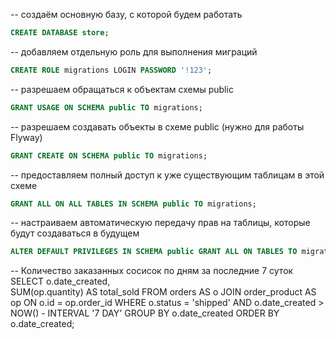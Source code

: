 
-- создаём основную базу, с которой будем работать
```sql
CREATE DATABASE store;
```

-- добавляем отдельную роль для выполнения миграций
```sql
CREATE ROLE migrations LOGIN PASSWORD '!123';
```

-- разрешаем обращаться к объектам схемы public
```sql
GRANT USAGE ON SCHEMA public TO migrations;
```

-- разрешаем создавать объекты в схеме public (нужно для работы Flyway)
```sql
GRANT CREATE ON SCHEMA public TO migrations;
```

-- предоставляем полный доступ к уже существующим таблицам в этой схеме
```sql
GRANT ALL ON ALL TABLES IN SCHEMA public TO migrations;
```

-- настраиваем автоматическую передачу прав на таблицы, которые будут создаваться в будущем
```sql
ALTER DEFAULT PRIVILEGES IN SCHEMA public GRANT ALL ON TABLES TO migrations;
```

-- Количество заказанных сосисок по дням за последние 7 суток
SELECT
  o.date_created,                
  SUM(op.quantity) AS total_sold
FROM orders AS o
JOIN order_product AS op
  ON o.id = op.order_id
WHERE
  o.status = 'shipped'
  AND o.date_created > NOW() - INTERVAL '7 DAY'
GROUP BY
  o.date_created
ORDER BY
  o.date_created;
